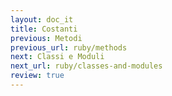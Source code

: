 ```yaml
---
layout: doc_it
title: Costanti
previous: Metodi
previous_url: ruby/methods
next: Classi e Moduli
next_url: ruby/classes-and-modules
review: true
---
```

